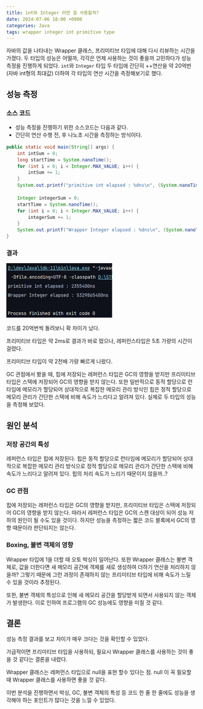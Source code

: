 ```yaml
---
title: int와 Integer 어떤 걸 사용할까?
date: 2024-07-06 18:00 +0900
categories: Java
tags: wrapper integer int primitive type
---
```

자바의 값을 나타내는 Wrapper 클래스, 프리미티브 타입에 대해 다시 리뷰하는 시간을 가졌다. 두 타입의 성능은 어떨까, 각각은 언제 사용하는 것이 좋을까 고민하다가 성능 측정을 진행하게 되었다. `int`와 `Integer` 타입 두 타입에 간단히 ++연산을 약 20억번 (자바 int형의 최대값) 더하여 각 타입의 연산 시간을 측정해보기로 했다.



## 성능 측정
### 소스 코드
- 성능 측정을 진행하기 위한 소스코드는 다음과 같다.
- 간단히 연산 수행 전, 후 나노초 시간을 측정하는 방식이다.
```java
public static void main(String[] args) {
    int intSum = 0;
    long startTime = System.nanoTime();
    for (int i = 0; i < Integer.MAX_VALUE; i++) {
        intSum += 1;
    }
    System.out.printf("primitive int elapsed : %dns\n", (System.nanoTime() - startTime));

    Integer integerSum = 0;
    startTime = System.nanoTime();
    for (int i = 0; i < Integer.MAX_VALUE; i++) {
        integerSum += 1;
    }
    System.out.printf("Wrapper Integer elapsed : %dns\n", (System.nanoTime() - startTime));
}
```

### 결과
![성능 측정 결과 화면](../assets/img/posts/20240706-int-Integer-compare.png)


코드를 20억번씩 돌려보니 확 차이가 났다.

프리미티브 타입은 약 2ms로 결과가 바로 떴으나, 레퍼런스타입은 5초 가량의 시간이 걸렸다.

프리미티브 타입이 약 2천배 가량 빠르게 나왔다.

GC 관점에서 봤을 때, 힙에 저장되는 레퍼런스 타입은 GC의 영향을 받지만 프리미티브 타입은 스택에 저장되어 GC의 영향을 받지 않는다.
또한 일반적으로 동적 할당으로 런타임에 메모리가 할당되어 상대적으로 복잡한 메모리 관리 방식인 힙은 정적 할당으로 메모리 관리가 간단한 스택에 비해 속도가 느리다고 알려져 있다.
실제로 두 타입의 성능을 측정해 보았다.


## 원인 분석
### 저장 공간의 특성
레퍼런스 타입은 힙에 저장된다. 힙은 동적 할당으로 런타임에 메모리가 할당되어 상대적으로 복잡한 메모리 관리 방식으로 정적 할당으로 메모리 관리가 간단한 스택에 비해 속도가 느리다고 알려져 있다. 힙의 처리 속도가 느리기 때문이지 않을까..?

### GC 관점
힙에 저장되는 레퍼런스 타입은 GC의 영향을 받지만, 프리미티브 타입은 스택에 저장되어 GC의 영향을 받지 않는다. 따라서 레퍼런스 타입은 GC의 스캔 대상이 되어 성능 저하의 원인이 될 수도 있을 것이다. 하지만 성능을 측정하는 짧은 코드 블록에서 GC의 영향 때문이라 판단되지는 않는다.

### Boxing, 불변 객체의 영향
Wrapper 타입에 1을 더할 때 오토 박싱이 일어난다. 또한 Wrapper 클래스는 불변 객체로, 값을 더한다면 새 메모리 공간에 객체를 새로 생성하여 더하기 연산을 처리하지 않을까? 그렇기 때문에 그런 과정이 존재하지 않는 프리미티브 타입에 비해 속도가 느릴 수 있을 것이라 추정된다.

또한, 불변 객체의 특성으로 인해 새 메모리 공간을 할당받게 되면서 사용되지 않는 객체가 발생한다. 이로 인하여 프로그램의 GC 성능에도 영향을 미칠 것 같다.

## 결론
성능 측정 결과를 보고 차이가 매우 크다는 것을 확인할 수 있었다.

가급적이면 프리미티브 타입을 사용하되, 필요시 Wrapper 클래스를 사용하는 것이 좋을 것 같다는 결론을 내렸다.

Wrapper 클래스는 레퍼런스 타입으로 null을 표현 할수 있다는 점. null 이 꼭 필요할 때 Wrapper 클래스를 사용하면 좋을 것 같다.

이번 분석을 진행하면서 박싱, GC, 불변 객체의 특성 등 코드 한 줄 한 줄에도 성능을 생각해야 하는 포인트가 많다는 것을 느낄 수 있었다.

